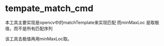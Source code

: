 ﻿# tempate_match_cmd
 本工具主要实现是opencv中的matchTemplate来实现匹配
 而minMaxLoc 是取极值，而不是所有匹配序列

该工具去极值再用minMaxLoc取。

